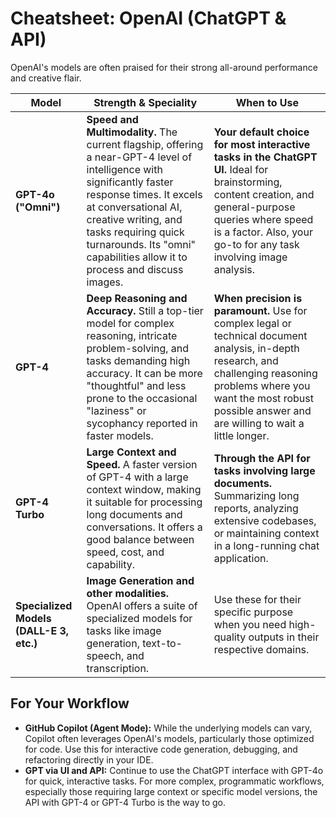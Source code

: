 # Cheatsheet: OpenAI (ChatGPT & API)

OpenAI's models are often praised for their strong all-around performance and creative flair.

| Model | Strength & Speciality | When to Use |
| --- | --- | --- |
| **GPT-4o ("Omni")** | **Speed and Multimodality.** The current flagship, offering a near-GPT-4 level of intelligence with significantly faster response times. It excels at conversational AI, creative writing, and tasks requiring quick turnarounds. Its "omni" capabilities allow it to process and discuss images. | **Your default choice for most interactive tasks in the ChatGPT UI.** Ideal for brainstorming, content creation, and general-purpose queries where speed is a factor. Also, your go-to for any task involving image analysis. |
| **GPT-4** | **Deep Reasoning and Accuracy.** Still a top-tier model for complex reasoning, intricate problem-solving, and tasks demanding high accuracy. It can be more "thoughtful" and less prone to the occasional "laziness" or sycophancy reported in faster models. | **When precision is paramount.** Use for complex legal or technical document analysis, in-depth research, and challenging reasoning problems where you want the most robust possible answer and are willing to wait a little longer. |
| **GPT-4 Turbo** | **Large Context and Speed.** A faster version of GPT-4 with a large context window, making it suitable for processing long documents and conversations. It offers a good balance between speed, cost, and capability. | **Through the API for tasks involving large documents.** Summarizing long reports, analyzing extensive codebases, or maintaining context in a long-running chat application. |
| **Specialized Models (DALL-E 3, etc.)** | **Image Generation and other modalities.** OpenAI offers a suite of specialized models for tasks like image generation, text-to-speech, and transcription. | Use these for their specific purpose when you need high-quality outputs in their respective domains. |

## For Your Workflow

* **GitHub Copilot (Agent Mode):** While the underlying models can vary, Copilot often leverages OpenAI's models, particularly those optimized for code. Use this for interactive code generation, debugging, and refactoring directly in your IDE.
* **GPT via UI and API:** Continue to use the ChatGPT interface with GPT-4o for quick, interactive tasks. For more complex, programmatic workflows, especially those requiring large context or specific model versions, the API with GPT-4 or GPT-4 Turbo is the way to go.
